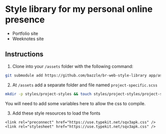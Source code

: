# Style library for my personal online presence

* Portfolio site
* Weeknotes site

## Instructions

1. Clone into your `/assets` folder with the following command:

```bash
git submodule add https://github.com/bazzle/br-web-style-library app/assets/styles/style-library
```

2. At `/assets` add a separate folder and file named `project-specific.scss`

```bash
mkdir -p styles/project-styles && touch styles/project-styles/project-specific.scss
```

You will need to add some variables here to allow the css to compile.

3. Add these style resources to load the fonts
```
<link rel="preconnect" href="https://use.typekit.net/sqv3apk.css" />
<link rel="stylesheet" href="https://use.typekit.net/sqv3apk.css" />
```